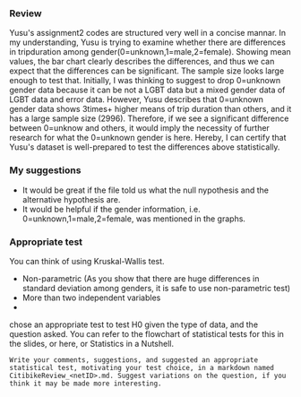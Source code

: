 ### Review

Yusu's assignment2 codes are structured very well in a concise mannar.
In my understanding, Yusu is trying to examine whether there are differences in tripduration among gender(0=unknown,1=male,2=female). Showing mean values, the bar chart clearly describes the differences, and thus we can expect that the differences can be significant. The sample size looks large enough to test that. 
Initially, I was thinking to suggest to drop 0=unknown gender data because it can be not a LGBT data but a mixed gender data of LGBT data and error data. However, Yusu describes that 0=unknown gender data shows 3times+ higher means of trip duration than others, and it has a large sample size (2996). Therefore, if we see a significant difference between 0=unknow and others, it would imply the necessity of further research for what the 0=unknown gender is here.
Hereby, I can certify that Yusu's dataset is well-prepared to test the differences above statistically.

### My suggestions
- It would be great if the file told us what the null nypothesis and the alternative hypothesis are.
- It would be helpful if the gender information, i.e. 0=unknown,1=male,2=female, was mentioned in the graphs.

### Appropriate test
You can think of using Kruskal-Wallis test. 
- Non-parametric (As you show that there are huge differences in standard deviation among genders, it is safe to use non-parametric test)
- More than two independent variables
- 





chose an appropriate test to test H0 given the type of data, and the question asked. You can refer to the flowchart of statistical tests for this in the slides, or here, or Statistics in a Nutshell.


    Write your comments, suggestions, and suggested an appropriate statistical test, motivating your test choice, in a markdown named CitibikeReview_<netID>.md. Suggest variations on the question, if you think it may be made more interesting.


